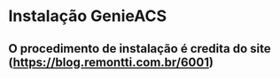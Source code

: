 # Instalação GenieACS
## O procedimento de instalação é credita do site (https://blog.remontti.com.br/6001)